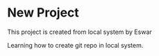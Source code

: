 # New Project

This project is created from local system by Eswar

Learning how to create git repo in local system.